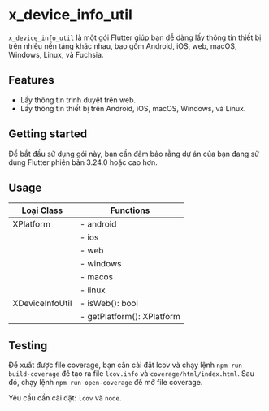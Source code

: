 # x_device_info_util

`x_device_info_util` là một gói Flutter giúp bạn dễ dàng lấy thông tin thiết bị trên nhiều nền tảng khác nhau, bao gồm Android, iOS, web, macOS, Windows, Linux, và Fuchsia.

## Features

- Lấy thông tin trình duyệt trên web.
- Lấy thông tin thiết bị trên Android, iOS, macOS, Windows, và Linux.

## Getting started

Để bắt đầu sử dụng gói này, bạn cần đảm bảo rằng dự án của bạn đang sử dụng Flutter phiên bản 3.24.0 hoặc cao hơn.

## Usage
| Loại Class       | Functions                          |
|------------------|------------------------------------|
| XPlatform        | - android                          |
|                  | - ios                              |
|                  | - web                              |
|                  | - windows                          |
|                  | - macos                            |
|                  | - linux                            |
| XDeviceInfoUtil  | - isWeb(): bool                    |
|                  | - getPlatform(): XPlatform         |

## Testing
Để xuất được file coverage, bạn cần cài đặt lcov và chạy lệnh `npm run build-coverage` để tạo ra file `lcov.info` và `coverage/html/index.html`. Sau đó, chạy lệnh `npm run open-coverage` để mở file coverage.

Yêu cầu cần cài đặt: `lcov` và `node`.